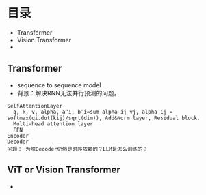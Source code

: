 # 目录
- Transformer
- Vision Transformer
- 

## Transformer
- sequence to sequence model
- 背景：解决RNN无法并行预测的问题。
```
SelfAttentionLayer
  q, k, v, alpha, a^i, b^i=sum alpha_ij vj, alpha_ij = softmax(qi.dot(kij)/sqrt(dim)), Add&Norm layer, Residual block.
  Multi-head attention layer
  FFN
Encoder
Decoder
问题： 为啥Decoder仍然是时序依赖的？LLM是怎么训练的？
```

## ViT or Vision Transformer
- 
